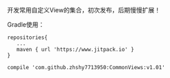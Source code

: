 开发常用自定义View的集合，初次发布，后期慢慢扩展！

Gradle使用：

    repositories{
       ...
       maven { url 'https://www.jitpack.io' }
    }

    compile 'com.github.zhshy7713950:CommonViews:v1.01'


